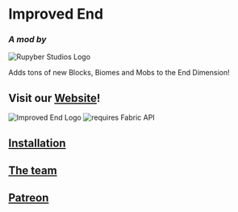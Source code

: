 # Improved End

### *A mod by*

![Rupyber Studios Logo](https://rupyberstudios.github.io/website/img/rupyber_studios.png)

Adds tons of new Blocks, Biomes and Mobs to the End Dimension!

## Visit our [Website](https://rupyberstudios.github.io/website/)!

![Improved End Logo](https://rupyberstudios.github.io/website/img/improved_end.png)
![requires Fabric API](https://i.imgur.com/HabVZJR.png)

## [Installation](https://rupyberstudios.github.io/website/pages/installation)

## [The team](https://rupyberstudios.github.io/website/pages/about)

## [Patreon](https://www.patreon.com/Pyrix25633ModsandSoftware)
